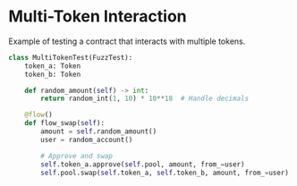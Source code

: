 # Multi-Token Interaction

Example of testing a contract that interacts with multiple tokens.

```python
class MultiTokenTest(FuzzTest):
    token_a: Token
    token_b: Token

    def random_amount(self) -> int:
        return random_int(1, 10) * 10**18  # Handle decimals

    @flow()
    def flow_swap(self):
        amount = self.random_amount()
        user = random_account()

        # Approve and swap
        self.token_a.approve(self.pool, amount, from_=user)
        self.pool.swap(self.token_a, self.token_b, amount, from_=user)
```